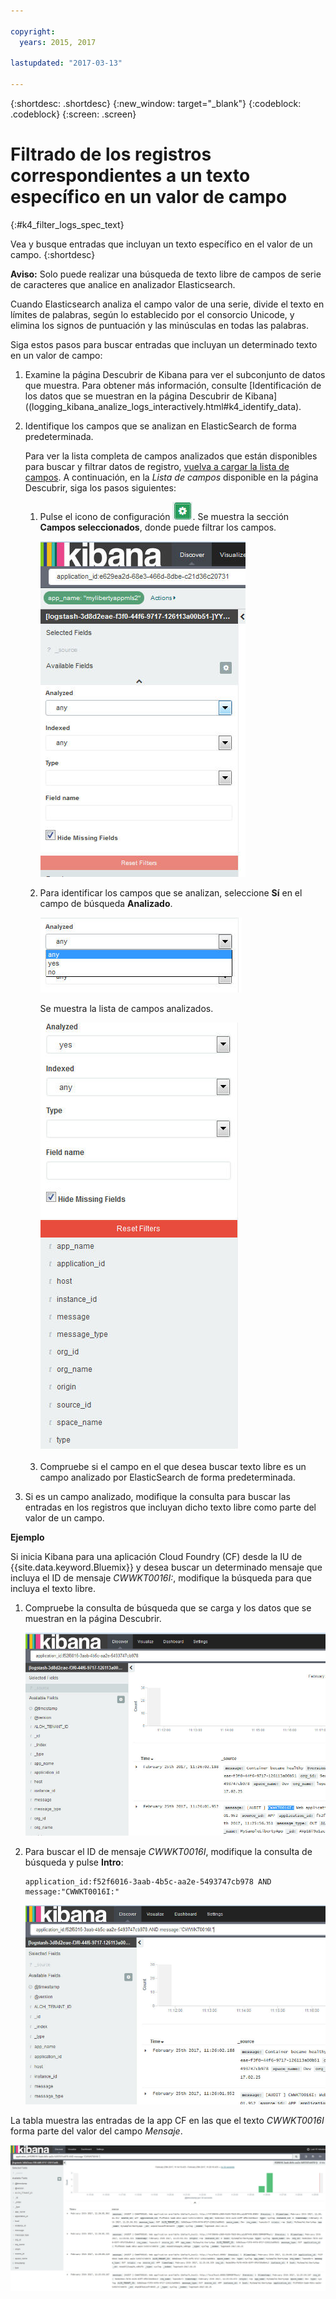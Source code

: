 ```yaml
---

copyright:
  years: 2015, 2017

lastupdated: "2017-03-13"

---
```



{:shortdesc: .shortdesc}
{:new_window: target="_blank"}
{:codeblock: .codeblock}
{:screen: .screen}

# Filtrado de los registros correspondientes a un texto específico en un valor de campo
{:#k4_filter_logs_spec_text}

Vea y busque entradas que incluyan un texto específico en el valor de un campo.
{:shortdesc}

**Aviso:** Solo puede realizar una búsqueda de texto libre de campos de serie de caracteres que analice en analizador Elasticsearch.  
    
Cuando Elasticsearch analiza el campo valor de una serie, divide el texto en límites de palabras, según lo establecido por el consorcio Unicode, y elimina los signos de puntuación y las minúsculas en todas las palabras.
    
Siga estos pasos para buscar entradas que incluyan un determinado texto en un valor de campo:


1. Examine la página Descubrir de Kibana para ver el subconjunto de datos que muestra. Para obtener más información, consulte [Identificación de los datos que se muestran en la página Descubrir de Kibana]((logging_kibana_analize_logs_interactively.html#k4_identify_data). 

2. Identifique los campos que se analizan en ElasticSearch de forma predeterminada.

    Para ver la lista completa de campos analizados que están disponibles para buscar y filtrar datos de registro, [vuelva a cargar la lista de campos](logging_kibana_analize_logs_interactively.html#kibana_discover_view_reload_fields). A continuación, en la *Lista de campos* disponible en la página Descubrir, siga los pasos siguientes:
    
    1. Pulse el icono de configuración ![Icono de configuración](images/k4_configure_icon.jpg "Icono de configuración"). Se muestra la sección **Campos seleccionados**, donde puede filtrar los campos. 

        ![Sección Configuración que muestra campos con determinados atributos](images/k4_reset_filters.jpg "Sección Configuración que muestra campos con determinados atributos")
    
    2. Para identificar los campos que se analizan, seleccione **Sí** en el campo de búsqueda **Analizado**.

        ![Atributo analizado](images/k4_reset_filters_analyze_options.jpg "Atributo analizado")
    
        Se muestra la lista de campos analizados. 
    
        ![Lista de campos analizados](images/k4_list_analyzed_fields.jpg "Lista de campos analizados")
        
         
    3. Compruebe si el campo en el que desea buscar texto libre es un campo analizado por ElasticSearch de forma predeterminada.
    
3. Si es un campo analizado, modifique la consulta para buscar las entradas en los registros que incluyan dicho texto libre como parte del valor de un campo.

    
**Ejemplo**

Si inicia Kibana para una aplicación Cloud Foundry (CF) desde la IU de {{site.data.keyword.Bluemix}} y desea buscar un determinado mensaje que incluya el ID de mensaje *CWWKT0016I:*, modifique la búsqueda para que incluya el texto libre.
    
1. Compruebe la consulta de búsqueda que se carga y los datos que se muestran en la página Descubrir. 
       
    ![Consulta de búsqueda predeterminada](images/k4_filter_by_text_default_query.jpg "Consulta de búsqueda predeterminada")
        
2. Para buscar el ID de mensaje *CWWKT0016I*, modifique la consulta de búsqueda y pulse **Intro**:
    
    ```
	application_id:f52f6016-3aab-4b5c-aa2e-5493747cb978 AND message:"CWWKT0016I:"
	```
        
    ![Modificar la consulta](images/k4_filter_by_text_modify_query.jpg "Modificar la consulta")
      
    
La tabla muestra las entradas de la app CF en las que el texto *CWWKT0016I* forma parte del valor del campo *Mensaje*. 
    
![Nueva vista de búsqueda](images/k4_filter_by_text_result_query.jpg "nueva vista de búsqueda")     	
        
 
 
